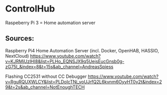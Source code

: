 # ControlHub
Raspeberry Pi 3 = Home automation server

## Sources: 
Raspberry Pi4 Home Automation Server (incl. Docker, OpenHAB, HASSIO, NextCloud)
https://www.youtube.com/watch?v=KJRMjUzlHI8&list=PLHo_EQNSJX9q5UejsEucGnsb0g-zG75I_&index=8&t=15s&ab_channel=AndreasSpiess


Flashing CC2531 without CC Debugger
https://www.youtube.com/watch?v=RguRQUXWLCY&list=PLDoIcTNj_voUJrfQ2L6kvnm6OyyHT0y2t&index=29&t=2s&ab_channel=NotEnoughTECH
